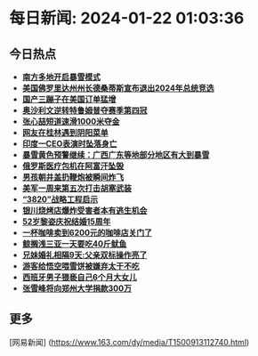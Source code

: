 
# 每日新闻: 2024-01-22 01:03:36
## 今日热点

- **[南方多地开启暴雪模式](https://www.163.com/search?keyword=%E5%8D%97%E6%96%B9%E5%A4%9A%E5%9C%B0%E5%BC%80%E5%90%AF%E6%9A%B4%E9%9B%AA%E6%A8%A1%E5%BC%8F)**
- **[美国佛罗里达州州长德桑蒂斯宣布退出2024年总统竞选](https://www.163.com/search?keyword=%E7%BE%8E%E5%9B%BD%E4%BD%9B%E7%BD%97%E9%87%8C%E8%BE%BE%E5%B7%9E%E5%B7%9E%E9%95%BF%E5%BE%B7%E6%A1%91%E8%92%82%E6%96%AF%E5%AE%A3%E5%B8%83%E9%80%80%E5%87%BA2024%E5%B9%B4%E6%80%BB%E7%BB%9F%E7%AB%9E%E9%80%89)**
- **[国产三蹦子在美国订单猛增](https://www.163.com/search?keyword=%E5%9B%BD%E4%BA%A7%E4%B8%89%E8%B9%A6%E5%AD%90%E5%9C%A8%E7%BE%8E%E5%9B%BD%E8%AE%A2%E5%8D%95%E7%8C%9B%E5%A2%9E)**
- **[奥沙利文逆转特鲁姆普夺赛季第四冠](https://www.163.com/search?keyword=%E5%A5%A5%E6%B2%99%E5%88%A9%E6%96%87%E9%80%86%E8%BD%AC%E7%89%B9%E9%B2%81%E5%A7%86%E6%99%AE%E5%A4%BA%E8%B5%9B%E5%AD%A3%E7%AC%AC%E5%9B%9B%E5%86%A0)**
- **[张心喆短道速滑1000米夺金](https://www.163.com/search?keyword=%E5%BC%A0%E5%BF%83%E5%96%86%E7%9F%AD%E9%81%93%E9%80%9F%E6%BB%911000%E7%B1%B3%E5%A4%BA%E9%87%91)**
- **[网友在桂林遇到阴阳菜单](https://www.163.com/search?keyword=%E7%BD%91%E5%8F%8B%E5%9C%A8%E6%A1%82%E6%9E%97%E9%81%87%E5%88%B0%E9%98%B4%E9%98%B3%E8%8F%9C%E5%8D%95)**
- **[印度一CEO表演时坠落身亡](https://www.163.com/search?keyword=%E5%8D%B0%E5%BA%A6%E4%B8%80CEO%E8%A1%A8%E6%BC%94%E6%97%B6%E5%9D%A0%E8%90%BD%E8%BA%AB%E4%BA%A1)**
- **[暴雪黄色预警继续：广西广东等地部分地区有大到暴雪](https://www.163.com/search?keyword=%E6%9A%B4%E9%9B%AA%E9%BB%84%E8%89%B2%E9%A2%84%E8%AD%A6%E7%BB%A7%E7%BB%AD%EF%BC%9A%E5%B9%BF%E8%A5%BF%E5%B9%BF%E4%B8%9C%E7%AD%89%E5%9C%B0%E9%83%A8%E5%88%86%E5%9C%B0%E5%8C%BA%E6%9C%89%E5%A4%A7%E5%88%B0%E6%9A%B4%E9%9B%AA)**
- **[俄罗斯医疗包机在阿富汗坠毁](https://www.163.com/search?keyword=%E4%BF%84%E7%BD%97%E6%96%AF%E5%8C%BB%E7%96%97%E5%8C%85%E6%9C%BA%E5%9C%A8%E9%98%BF%E5%AF%8C%E6%B1%97%E5%9D%A0%E6%AF%81)**
- **[男孩朝井盖扔鞭炮被瞬间炸飞](https://www.163.com/search?keyword=%E7%94%B7%E5%AD%A9%E6%9C%9D%E4%BA%95%E7%9B%96%E6%89%94%E9%9E%AD%E7%82%AE%E8%A2%AB%E7%9E%AC%E9%97%B4%E7%82%B8%E9%A3%9E)**
- **[美军一周来第五次打击胡塞武装](https://www.163.com/search?keyword=%E7%BE%8E%E5%86%9B%E4%B8%80%E5%91%A8%E6%9D%A5%E7%AC%AC%E4%BA%94%E6%AC%A1%E6%89%93%E5%87%BB%E8%83%A1%E5%A1%9E%E6%AD%A6%E8%A3%85)**
- **[“3820”战略工程启示](https://www.163.com/search?keyword=%E2%80%9C3820%E2%80%9D%E6%88%98%E7%95%A5%E5%B7%A5%E7%A8%8B%E5%90%AF%E7%A4%BA)**
- **[银川烧烤店爆炸受害者本有逃生机会](https://www.163.com/search?keyword=%E9%93%B6%E5%B7%9D%E7%83%A7%E7%83%A4%E5%BA%97%E7%88%86%E7%82%B8%E5%8F%97%E5%AE%B3%E8%80%85%E6%9C%AC%E6%9C%89%E9%80%83%E7%94%9F%E6%9C%BA%E4%BC%9A)**
- **[52岁黎姿庆祝结婚15周年](https://www.163.com/search?keyword=52%E5%B2%81%E9%BB%8E%E5%A7%BF%E5%BA%86%E7%A5%9D%E7%BB%93%E5%A9%9A15%E5%91%A8%E5%B9%B4)**
- **[一杯咖啡卖到6200元的咖啡店关门了](https://www.163.com/search?keyword=%E4%B8%80%E6%9D%AF%E5%92%96%E5%95%A1%E5%8D%96%E5%88%B06200%E5%85%83%E7%9A%84%E5%92%96%E5%95%A1%E5%BA%97%E5%85%B3%E9%97%A8%E4%BA%86)**
- **[鲸搁浅三亚一天要吃40斤鱿鱼](https://www.163.com/search?keyword=%E9%B2%B8%E6%90%81%E6%B5%85%E4%B8%89%E4%BA%9A%E4%B8%80%E5%A4%A9%E8%A6%81%E5%90%8340%E6%96%A4%E9%B1%BF%E9%B1%BC)**
- **[兄妹婚礼相隔9天:父亲双标操作亮了](https://www.163.com/search?keyword=%E5%85%84%E5%A6%B9%E5%A9%9A%E7%A4%BC%E7%9B%B8%E9%9A%949%E5%A4%A9+%E7%88%B6%E4%BA%B2%E5%8F%8C%E6%A0%87%E6%93%8D%E4%BD%9C%E4%BA%AE%E4%BA%86)**
- **[游客给悟空喂雪饼被嫌弃太干不吃](https://www.163.com/search?keyword=%E6%B8%B8%E5%AE%A2%E7%BB%99%E6%82%9F%E7%A9%BA%E5%96%82%E9%9B%AA%E9%A5%BC%E8%A2%AB%E5%AB%8C%E5%BC%83%E5%A4%AA%E5%B9%B2%E4%B8%8D%E5%90%83)**
- **[西班牙男子猥亵自己6个月大女儿](https://www.163.com/search?keyword=%E8%A5%BF%E7%8F%AD%E7%89%99%E7%94%B7%E5%AD%90%E7%8C%A5%E4%BA%B5%E8%87%AA%E5%B7%B16%E4%B8%AA%E6%9C%88%E5%A4%A7%E5%A5%B3%E5%84%BF)**
- **[张雪峰将向郑州大学捐款300万](https://www.163.com/search?keyword=%E5%BC%A0%E9%9B%AA%E5%B3%B0%E5%B0%86%E5%90%91%E9%83%91%E5%B7%9E%E5%A4%A7%E5%AD%A6%E6%8D%90%E6%AC%BE300%E4%B8%87)**

## 更多
[网易新闻] (https://www.163.com/dy/media/T1500913112740.html)
